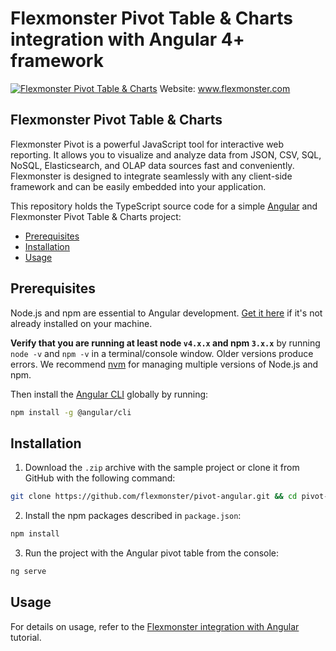 # Flexmonster Pivot Table & Charts integration with Angular 4+ framework
[![Flexmonster Pivot Table & Charts](https://www.flexmonster.com/fm_uploads/2020/06/GitHub_fm.png)](http://flexmonster.com)
Website: www.flexmonster.com

## Flexmonster Pivot Table & Charts

Flexmonster Pivot is a powerful JavaScript tool for interactive web reporting. It allows you to visualize and analyze data from JSON, CSV, SQL, NoSQL, Elasticsearch, and OLAP data sources fast and conveniently. Flexmonster is designed to integrate seamlessly with any client-side framework and can be easily embedded into your application.

This repository holds the TypeScript source code for a simple [Angular](https://angular.io/) and Flexmonster Pivot Table & Charts project:

- [Prerequisites](#prerequisites)
- [Installation](#installation)
- [Usage](#usage)

## Prerequisites

Node.js and npm are essential to Angular development. [Get it here](https://docs.npmjs.com/getting-started/installing-node) if it's not already installed on your machine.
 
**Verify that you are running at least node `v4.x.x` and npm `3.x.x`**
by running `node -v` and `npm -v` in a terminal/console window. Older versions produce errors. We recommend [nvm](https://github.com/creationix/nvm) for managing multiple versions of Node.js and npm.

Then install the [Angular CLI](https://cli.angular.io/) globally by running:

```bash
npm install -g @angular/cli
```

## Installation

1. Download the `.zip` archive with the sample project or clone it from GitHub with the following command:

```bash
git clone https://github.com/flexmonster/pivot-angular.git && cd pivot-angular
```

2. Install the npm packages described in `package.json`:

```bash
npm install
```

3. Run the project with the Angular pivot table from the console:

```bash
ng serve
```

## Usage
For details on usage, refer to the [Flexmonster integration with Angular](https://www.flexmonster.com/doc/integration-with-angular-4/) tutorial.
